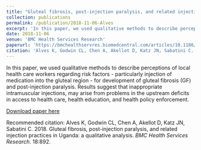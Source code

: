 ```yaml
---
title: "Gluteal fibrosis, post-injection paralysis, and related injection practices in Uganda: a qualitative analysis"
collection: publications
permalink: /publication/2018-11-06-Alves
excerpt: 'In this paper, we used qualitative methods to describe perceptions of local health care workers regarding risk factors - particularly injection of medication into the gluteal region - for development of gluteal fibrosis (GF) and post-injection paralysis. Results suggest that inappropriate intramuscular injections, may arise from problems in the upstream deficits in access to health care, health education, and health policy enforcement.'
date: 2018-11-06
venue: 'BMC Health Services Research'
paperurl: 'https://bmchealthservres.biomedcentral.com/articles/10.1186/s12913-018-3711-8'
citation: 'Alves K, Godwin CL, Chen A, Akellot D, Katz JN, Sabatini C. 2018. Gluteal fibrosis, post-injection paralysis, and related injection practices in Uganda: a qualitative analysis. <i>BMC Health Services Research</i>. 18:892.'
---
```

In this paper, we used qualitative methods to describe perceptions of local health care workers regarding risk factors - particularly injection of medication into the gluteal region - for development of gluteal fibrosis (GF) and post-injection paralysis. Results suggest that inappropriate intramuscular injections, may arise from problems in the upstream deficits in access to health care, health education, and health policy enforcement.

[Download paper here](http://academicpages.github.io/files/2018_Alves_GlutealFibrosis.pdf)

Recommended citation: Alves K, Godwin CL, Chen A, Akellot D, Katz JN, Sabatini C. 2018. Gluteal fibrosis, post-injection paralysis, and related injection practices in Uganda: a qualitative analysis. <i>BMC Health Services Research</i>. 18:892.